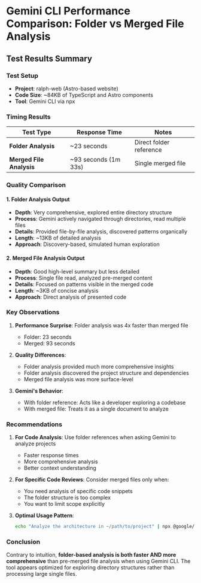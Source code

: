 # Gemini CLI Performance Comparison: Folder vs Merged File Analysis

## Test Results Summary

### Test Setup

- **Project**: ralph-web (Astro-based website)
- **Code Size**: ~84KB of TypeScript and Astro components
- **Tool**: Gemini CLI via npx

### Timing Results

| Test Type                | Response Time        | Notes                   |
| ------------------------ | -------------------- | ----------------------- |
| **Folder Analysis**      | ~23 seconds          | Direct folder reference |
| **Merged File Analysis** | ~93 seconds (1m 33s) | Single merged file      |

### Quality Comparison

#### 1. Folder Analysis Output

- **Depth**: Very comprehensive, explored entire directory structure
- **Process**: Gemini actively navigated through directories, read multiple files
- **Details**: Provided file-by-file analysis, discovered patterns organically
- **Length**: ~13KB of detailed analysis
- **Approach**: Discovery-based, simulated human exploration

#### 2. Merged File Analysis Output

- **Depth**: Good high-level summary but less detailed
- **Process**: Single file read, analyzed pre-merged content
- **Details**: Focused on patterns visible in the merged code
- **Length**: ~3KB of concise analysis
- **Approach**: Direct analysis of presented code

### Key Observations

1. **Performance Surprise**: Folder analysis was 4x faster than merged file
   - Folder: 23 seconds
   - Merged: 93 seconds
2. **Quality Differences**:
   - Folder analysis provided much more comprehensive insights
   - Folder analysis discovered the project structure and dependencies
   - Merged file analysis was more surface-level

3. **Gemini's Behavior**:
   - With folder reference: Acts like a developer exploring a codebase
   - With merged file: Treats it as a single document to analyze

### Recommendations

1. **For Code Analysis**: Use folder references when asking Gemini to analyze projects
   - Faster response times
   - More comprehensive analysis
   - Better context understanding

2. **For Specific Code Reviews**: Consider merged files only when:
   - You need analysis of specific code snippets
   - The folder structure is too complex
   - You want to limit scope explicitly

3. **Optimal Usage Pattern**:
   ```bash
   echo "Analyze the architecture in ~/path/to/project" | npx @google/gemini-cli
   ```

### Conclusion

Contrary to intuition, **folder-based analysis is both faster AND more comprehensive** than pre-merged file analysis when using Gemini CLI. The tool appears optimized for exploring directory structures rather than processing large single files.
